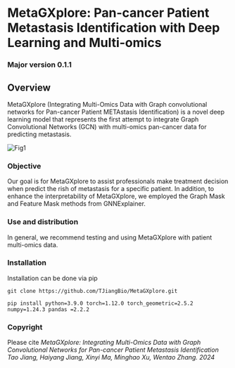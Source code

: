 # MetaGXplore: Pan-cancer Patient Metastasis Identification with Deep Learning and Multi-omics
### Major version 0.1.1
## Overview 
MetaGXplore (Integrating Multi-Omics Data with Graph convolutional networks for Pan-cancer Patient METAstasis Identification) is a novel deep learning model that represents the first attempt to integrate Graph Convolutional Networks (GCN) with multi-omics pan-cancer data for predicting metastasis. 

![Fig1](https://github.com/TJiangBio/MOGIMETA/assets/51648159/e2b4c885-af26-4b9c-968a-0333d91edf99)

### Objective
Our goal is for MetaGXplore to assist professionals make treatment decision when predict the rish of metastasis for a specific patient. In addition, to enhance the interpretability of MetaGXplore, we employed the Graph Mask and Feature Mask methods from GNNExplainer. 

### Use and distribution
In general, we recommend testing and using MetaGXplore with  patient multi-omics data.

### Installation
Installation can be done via pip
  
  ```
  git clone https://github.com/TJiangBio/MetaGXplore.git
 ```
  
  ```
  pip install python=3.9.0 torch=1.12.0 torch_geometric=2.5.2 numpy=1.24.3 pandas =2.2.2
```

### Copyright

Please cite *MetaGXplore: Integrating Multi-Omics Data with Graph Convolutional Networks for Pan-cancer Patient Metastasis Identification
Tao Jiang, Haiyang Jiang, Xinyi Ma, Minghao Xu, Wentao Zhang. 2024*
